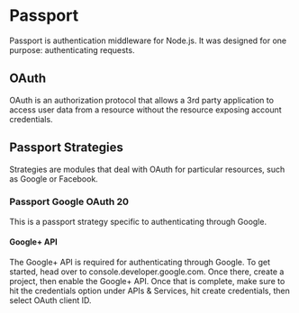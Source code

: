 # Passport

Passport is authentication middleware for Node.js. It was designed for one purpose: authenticating requests.

## OAuth

OAuth is an authorization protocol that allows a 3rd party application to access user data from a resource without
the resource exposing account credentials.

## Passport Strategies

Strategies are modules that deal with OAuth for particular resources, such as Google or Facebook.

### Passport Google OAuth 20

This is a passport strategy specific to authenticating through Google.

#### Google+ API

The Google+ API is required for authenticating through Google. To get started,
head over to console.developer.google.com. Once there, create a project, then enable
the Google+ API. Once that is complete, make sure to hit the credentials option under
APIs & Services, hit create credentials, then select OAuth client ID.